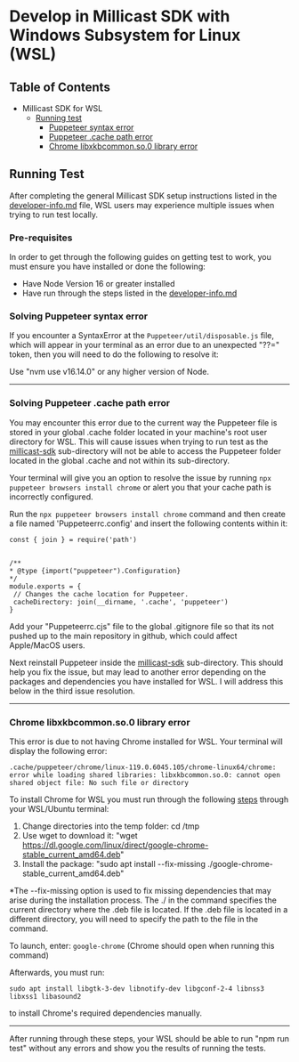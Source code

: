 # Develop in Millicast SDK with Windows Subsystem for Linux (WSL)

## Table of Contents
- Millicast SDK for WSL
  - [Running test](#running-test)
    - [Puppeteer syntax error](#solving-puppeteer-syntax-error)
    - [Puppeteer .cache path error](#solving-puppeteer-cache-path-issue)
    - [Chrome libxkbcommon.so.0 library error](#libxkbcommonso0-library-error)
  
## Running Test
After completing the general Millicast SDK setup instructions listed in the [developer-info.md](developer-info.md) file, WSL users may experience multiple issues when trying to run test locally.

### Pre-requisites
In order to get through the following guides on getting test to work, you must ensure you have installed or done the following:
- Have Node Version 16 or greater installed
- Have run through the steps listed in the [developer-info.md](developer-info.md)

### Solving Puppeteer syntax error
 If you encounter a SyntaxError at the ```Puppeteer/util/disposable.js``` file, which will appear in your terminal as an error due to an unexpected "??=" token, then you will need to do the
 following to resolve it:

 Use "nvm use v16.14.0" or any higher version of Node.

 -----------------
### Solving Puppeteer .cache path error
 You may encounter this error due to the current way the Puppeteer file is stored in your global .cache folder located in your machine's root user directory for WSL. This will cause issues when trying to run test as the [millicast-sdk](packages/millicast-sdk) sub-directory will not be able to access the Puppeteer folder located in the global .cache and not within its sub-directory. 

 Your terminal will give you an option to resolve the issue by running ```npx puppeteer browsers install chrome``` or alert you that your cache path is incorrectly configured.

 Run the ```npx puppeteer browsers install chrome``` command and then create a file named 'Puppeteerrc.config' and insert the following contents within it: 

 ```
const { join } = require('path')
 

/**
 * @type {import("puppeteer").Configuration}
 */
module.exports = {
  // Changes the cache location for Puppeteer.
  cacheDirectory: join(__dirname, '.cache', 'puppeteer')
}
 ```

Add your "Puppeteerrc.cjs" file to the global .gitignore file so that its not pushed up to the main repository in github, which could affect Apple/MacOS users.

Next reinstall Puppeteer inside the [millicast-sdk](packages/millicast-sdk) sub-directory. This should help you fix the issue, but may lead to another error depending on the packages and dependencies you have installed for WSL. I will address this below in the third issue resolution. 

 -----------------
### Chrome libxkbcommon.so.0 library error

 This error is due to not having Chrome installed for WSL. Your terminal will display the following error: 
 
 ```.cache/puppeteer/chrome/linux-119.0.6045.105/chrome-linux64/chrome: error while loading shared libraries: libxkbcommon.so.0: cannot open shared object file: No such file or directory```

 To install Chrome for WSL you must run through the following [steps](https://learn.microsoft.com/en-us/windows/wsl/tutorials/gui-apps#install-google-chrome-for-linux) through your WSL/Ubuntu terminal: 

1. Change directories into the temp folder: cd /tmp
2. Use wget to download it: "wget https://dl.google.com/linux/direct/google-chrome-stable_current_amd64.deb"
3. Install the package: "sudo apt install --fix-missing ./google-chrome-stable_current_amd64.deb"

*The --fix-missing option is used to fix missing dependencies that may arise during the installation process. The ./ in the command specifies the current directory where the .deb file is located. If the .deb file is located in a different directory, you will need to specify the path to the file in the command.

To launch, enter: ```google-chrome``` (Chrome should open when running this command)

Afterwards, you must run:

```sudo apt install libgtk-3-dev libnotify-dev libgconf-2-4 libnss3 libxss1 libasound2```

to install Chrome's required dependencies manually.

 -----------------

After running through these steps, your WSL should be able to run "npm run test" without any errors and show you the results of running the tests.



